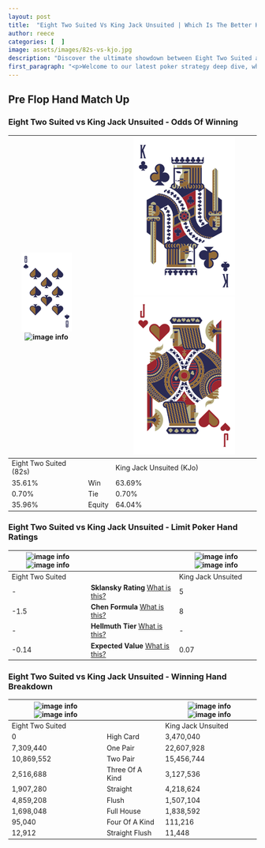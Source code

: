 ```yaml
---
layout: post
title:  "Eight Two Suited Vs King Jack Unsuited | Which Is The Better Hand In Poker? A Complete Guide"
author: reece
categories: [  ]
image: assets/images/82s-vs-kjo.jpg
description: "Discover the ultimate showdown between Eight Two Suited and King Jack Unsuited in poker! Uncover the odds, strategies, and scenarios where one hand triumphs over the other. Get ready to up your poker game with this thrilling analysis."
first_paragraph: "<p>Welcome to our latest poker strategy deep dive, where we're pitting two distinct hands against each other in a high-stakes showdown: Eight Two Suited vs King Jack Unsuited.</p><p>In the dynamic world of poker, every decision counts, and knowing which hand holds the upper hand is key to your success at the table.</p><p>In this article, we'll dissect these two hands, explore the scenarios where one dominates the other, and equip you with the knowledge to make strategic choices that can tip the odds in your favor.</p><p>Get ready to unravel the intriguing dynamics of these poker hands and elevate your game to new heights.</p>"
---
```




[comment]: # (sp0)

## Pre Flop Hand Match Up

<div class="table hand-ratings" markdown="1"> 



### Eight Two Suited vs King Jack Unsuited - Odds Of Winning


    
| ![image info](assets/images/hand1/8.png) ![image info](assets/images/hand1/2s.png) |  | ![image info](assets/images/hand2/k.png) ![image info](assets/images/hand2/jo.png) |
| -------- | -------- | -------- |
| Eight Two Suited (82s) |  | King Jack Unsuited (KJo) |
| 35.61% | Win | 63.69% |
| 0.70% | Tie | 0.70% |
| 35.96% | Equity | 64.04% |




[comment]: # (sp1)



### Eight Two Suited vs King Jack Unsuited - Limit Poker Hand Ratings


    
| ![image info](https://www.riverpairs.com/assets/images/hand1/8.png) ![image info](https://www.riverpairs.com/assets/images/hand1/2s.png) |  | ![image info](https://www.riverpairs.com/assets/images/hand2/k.png) ![image info](https://www.riverpairs.com/assets/images/hand2/jo.png) |
| -------- | -------- | -------- |
| Eight Two Suited |  | King Jack Unsuited |
| - | **Sklansky Rating** [What is this?](/sklansky-rating-explained) | 5 |
| -1.5 | **Chen Formula** [What is this?](/chen-formula-explained) | 8 |
| - | **Hellmuth Tier** [What is this?](/Hellmuth-tier-explained) | - |
| -0.14 | **Expected Value** [What is this?](/expected-value-explained) | 0.07 |




[comment]: # (sp2)



### Eight Two Suited vs King Jack Unsuited - Winning Hand Breakdown


    
| ![image info](https://www.riverpairs.com/assets/images/hand1/8.png) ![image info](https://www.riverpairs.com/assets/images/hand1/2s.png) |  | ![image info](https://www.riverpairs.com/assets/images/hand2/k.png) ![image info](https://www.riverpairs.com/assets/images/hand2/jo.png) |
| -------- | -------- | -------- |
| Eight Two Suited |  | King Jack Unsuited |
| 0 | High Card | 3,470,040 |
| 7,309,440 | One Pair | 22,607,928 |
| 10,869,552 | Two Pair | 15,456,744 |
| 2,516,688 | Three Of A Kind | 3,127,536 |
| 1,907,280 | Straight | 4,218,624 |
| 4,859,208 | Flush | 1,507,104 |
| 1,698,048 | Full House | 1,838,592 |
| 95,040 | Four Of A Kind | 111,216 |
| 12,912 | Straight Flush | 11,448 |




[comment]: # (sp3)



</div>

[comment]: # (sp4)



[comment]: # (sp5)

